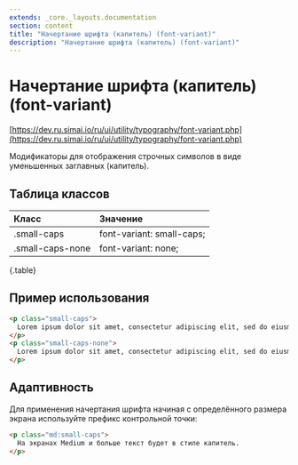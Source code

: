 ```yaml
---
extends: _core._layouts.documentation
section: content
title: "Начертание шрифта (капитель) (font-variant)"
description: "Начертание шрифта (капитель) (font-variant)"
---
```


# Начертание шрифта (капитель) (font-variant)

[https://dev.ru.simai.io/ru/ui/utility/typography/font-variant.php](https://dev.ru.simai.io/ru/ui/utility/typography/font-variant.php)

Модификаторы для отображения строчных символов в виде уменьшенных заглавных (капитель).

## Таблица классов

| Класс            | Значение                  |
|:-----------------|:--------------------------|
| .small-caps      | font-variant: small-caps; |
| .small-caps-none | font-variant: none;       |
{.table}


## Пример использования

```html
<p class="small-caps">
  Lorem ipsum dolor sit amet, consectetur adipiscing elit, sed do eiusmod tempor incididunt ut labore et dolore magna aliqua.
</p>
<p class="small-caps-none">
  Lorem ipsum dolor sit amet, consectetur adipiscing elit, sed do eiusmod tempor incididunt ut labore et dolore magna aliqua.
</p>
```

## Адаптивность

Для применения начертания шрифта начиная с определённого размера экрана используйте префикс контрольной точки:

```html
<p class="md:small-caps">
  На экранах Medium и больше текст будет в стиле капитель.
</p>
```

